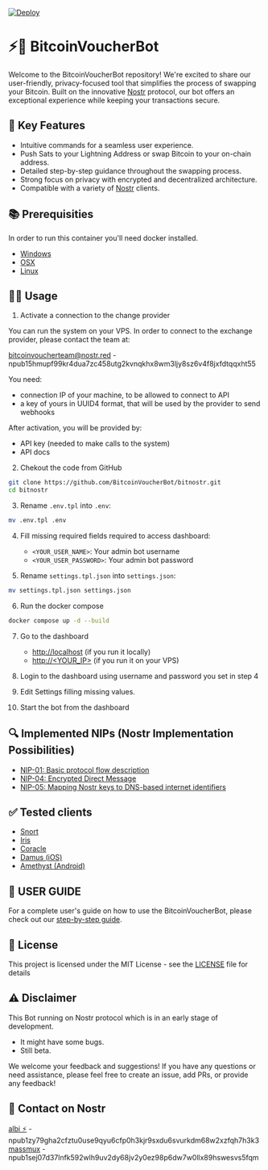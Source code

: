[![Deploy](https://github.com/BitcoinVoucherBot/bitnostr/actions/workflows/deploy.yml/badge.svg?branch=main)](https://github.com/BitcoinVoucherBot/bitnostr/actions/workflows/deploy.yml)

# ⚡️🔗 BitcoinVoucherBot

Welcome to the BitcoinVoucherBot repository! We're excited to share our user-friendly, privacy-focused tool that simplifies the process of swapping your Bitcoin. Built on the innovative [Nostr](https://github.com/nostr-protocol/nostr) protocol, our bot offers an exceptional experience while keeping your transactions secure.

## 🌟 Key Features

- Intuitive commands for a seamless user experience.
- Push Sats to your Lightning Address or swap Bitcoin to your on-chain address.
- Detailed step-by-step guidance throughout the swapping process.
- Strong focus on privacy with encrypted and decentralized architecture.
- Compatible with a variety of [Nostr](https://github.com/nostr-protocol/nostr) clients.

## 📚 Prerequisities

In order to run this container you'll need docker installed.

- [Windows](https://docs.docker.com/windows/started)
- [OSX](https://docs.docker.com/mac/started/)
- [Linux](https://docs.docker.com/linux/started/)

## 👨‍💻 Usage

1. Activate a connection to the change provider

You can run the system on your VPS. In order to connect to the exchange provider, please contact the team at:

[bitcoinvoucherteam@nostr.red](https://snort.social/p/npub15hmupf99kr4dua7zc458utg2kvnqkhx8wm3ljy8sz6v4f8jxfdtqqxht55) - npub15hmupf99kr4dua7zc458utg2kvnqkhx8wm3ljy8sz6v4f8jxfdtqqxht55

You need:

- connection IP of your machine, to be allowed to connect to API
- a key of yours in UUID4 format, that will be used by the provider to send webhooks

After activation, you will be provided by:

- API key (needed to make calls to the system)
- API docs

<!-- 1. Request a [BitcoinVoucherBot API key and BOT API key](https://t.me/BitcoinVoucherGroup) -->

2. Chekout the code from GitHub

```bash
git clone https://github.com/BitcoinVoucherBot/bitnostr.git
cd bitnostr
```

3. Rename ```.env.tpl``` into ```.env```:

```bash
mv .env.tpl .env
```

4. Fill missing required fields required to access dashboard:
    - ```<YOUR_USER_NAME>```: Your admin bot username
    - ```<YOUR_USER_PASSWORD>```: Your admin bot password


5. Rename ```settings.tpl.json``` into ```settings.json```:

```bash
mv settings.tpl.json settings.json
```

6. Run the docker compose

```bash
docker compose up -d --build
```

7. Go to the dashboard
    - [http://localhost](http://localhost) (if you run it locally)
    - [http://<YOUR_IP>](http://<YOUR_IP>) (if you run it on your VPS)

8. Login to the dashboard using username and password you set in step 4


9. Edit Settings filling missing values.


10. Start the bot from the dashboard


## 🔍 Implemented NIPs (Nostr Implementation Possibilities)

- [NIP-01: Basic protocol flow description](https://github.com/nostr-protocol/nips/blob/master/01.md)
- [NIP-04: Encrypted Direct Message](https://github.com/nostr-protocol/nips/blob/master/04.md)
- [NIP-05: Mapping Nostr keys to DNS-based internet identifiers](https://github.com/nostr-protocol/nips/blob/master/05.md)

## ✅ Tested clients

- [Snort](https://snort.social)
- [Iris](https://iris.to)
- [Coracle](https://coracle.social)
- [Damus (iOS)](https://damus.io)
- [Amethyst (Android)](https://play.google.com/store/apps/details?id=com.vitorpamplona.amethyst)

## 📖 USER GUIDE

For a complete user's guide on how to use the BitcoinVoucherBot, please check out our [step-by-step guide](./HOWTO.md).

## 💼 License

This project is licensed under the MIT License - see the [LICENSE](LICENSE) file for details

## ⚠️ Disclaimer

This Bot running on Nostr protocol which is in an early stage of development.

- It might have some bugs.
- Still beta.

We welcome your feedback and suggestions! If you have any questions or need assistance, please feel free to create an issue, add PRs, or provide any feedback!

## 🤙 Contact on Nostr

[albi ⚡️](https://snort.social/p/npub1zy79gha2cfztu0use9qyu6cfp0h3kjr9sxdu6svurkdm68w2xzfqh7h3k3) - npub1zy79gha2cfztu0use9qyu6cfp0h3kjr9sxdu6svurkdm68w2xzfqh7h3k3</br>
[massmux](https://snort.social/p/npub1sej07d37lnfk592wlh9uv2dy68jv2y0ez98p6dw7w0llx89hswesvs5fqm) - npub1sej07d37lnfk592wlh9uv2dy68jv2y0ez98p6dw7w0llx89hswesvs5fqm
